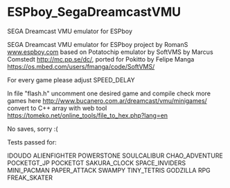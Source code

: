 # ESPboy_SegaDreamcastVMU
SEGA Dreamcast VMU emulator for ESPboy

SEGA Dreamcast VMU emulator for ESPboy project by RomanS www.espboy.com
based on Potatochip emulator by SoftVMS by Marcus Comstedt http://mc.pp.se/dc/,
ported for Pokitto by Felipe Manga https://os.mbed.com/users/fmanga/code/SoftVMS/

For every game please adjust SPEED_DELAY

In file "flash.h" uncomment one desired game and compile
check more games here http://www.bucanero.com.ar/dreamcast/vmu/minigames/
convert to C++ array with web tool https://tomeko.net/online_tools/file_to_hex.php?lang=en

No saves, sorry :(

Tests passed for:

IDOUDO
ALIENFIGHTER
POWERSTONE
SOULCALIBUR
CHAO_ADVENTURE
POCKETGT_JP
POCKETGT
SAKURA_CLOCK
SPACE_INVIDERS
MINI_PACMAN
PAPER_ATTACK
SWAMPY
TINY_TETRIS
GODZILLA
RPG
FREAK_SKATER

